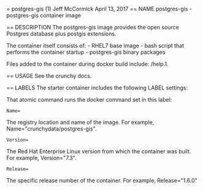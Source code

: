= postgres-gis (1)
Jeff McCormick
April 13, 2017
== NAME
postgres-gis - postgres-gis container image

== DESCRIPTION
The postgres-gis image provides the open source Postgres database plus
postgis extensions.

The container itself consists of:
    - RHEL7 base image
    - bash script that performs the container startup
    - postgres-gis binary packages

Files added to the container during docker build include: /help.1.

== USAGE
See the crunchy docs.


== LABELS
The starter container includes the following LABEL settings:

That atomic command runs the docker command set in this label:

`Name=`

The registry location and name of the image. For example, Name="crunchydata/postgres-gis".

`Version=`

The Red Hat Enterprise Linux version from which the container was built. For example, Version="7.3".

`Release=`

The specific release number of the container. For example, Release="1.6.0"
